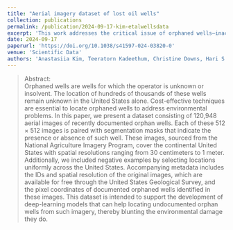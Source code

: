 ```yaml
---
title: "Aerial imagery dataset of lost oil wells"
collection: publications
permalink: /publication/2024-09-17-kim-etalwellsdata
excerpt: 'This work addresses the critical issue of orphaned wells—inactive oil and gas wells that are often unreported and contribute significantly to climate change, groundwater contamination, and toxic emissions. With potentially millions of these wells in the U.S. alone, locating them is essential for effective environmental remediation. Our paper presents a comprehensive dataset of high-resolution 120,948 aerial images of documented orphan wells, accompanied by segmentation masks and metadata.' 
date: 2024-09-17
paperurl: 'https://doi.org/10.1038/s41597-024-03820-0'
venue: 'Scientific Data'
authors: 'Anastasiia Kim, Teeratorn Kadeethum, Christine Downs, Hari S. Viswanathan, and Daniel O\'Malley'
---
```


>Abstract: <br/> Orphaned wells are wells for which the operator is unknown or insolvent. The location of hundreds of thousands of these wells remain unknown in the United States alone. Cost-effective techniques are essential to locate orphaned wells to address environmental problems. In this paper, we present a dataset consisting of 120,948 aerial images of recently documented orphan wells. Each of these 512 × 512 images is paired with segmentation masks that indicate the presence or absence of such well. These images, sourced from the National Agriculture Imagery Program, cover the continental United States with spatial resolutions ranging from 30 centimeters to 1 meter. Additionally, we included negative examples by selecting locations uniformly across the United States. Accompanying metadata includes the IDs and spatial resolution of the original images, which are available for free through the United States Geological Survey, and the pixel coordinates of documented orphaned wells identified in these images. This dataset is intended to support the development of deep-learning models that can help locating undocumented orphan wells from such imagery, thereby blunting the environmental damage they do.
